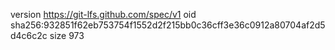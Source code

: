 version https://git-lfs.github.com/spec/v1
oid sha256:932851f62eb753754f1552d2f215bb0c36cff3e36c0912a80704af2d5d4c6c2c
size 973
